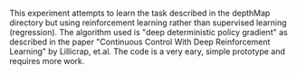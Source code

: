 This experiment attempts to learn the task described in the depthMap directory but using reinforcement learning rather than supervised learning (regression).  The algorithm used is "deep deterministic policy gradient" as described in the paper "Continuous Control With Deep Reinforcement Learning" by Lillicrap, et.al.  The code is a very eary, simple prototype and requires more work.
